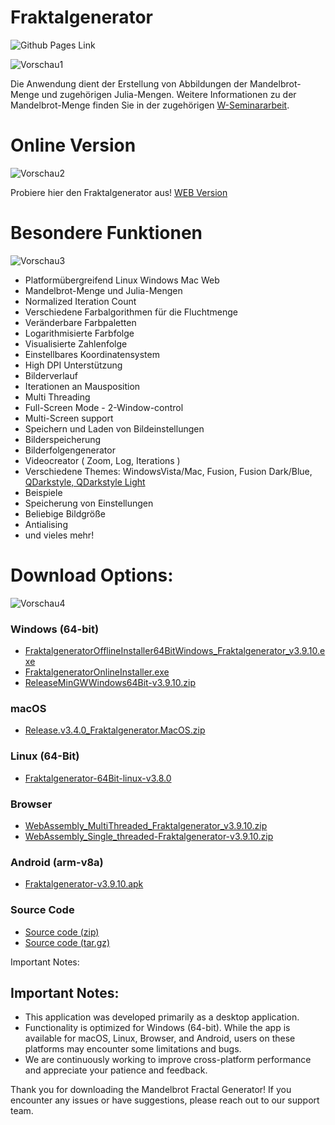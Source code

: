 # Fraktalgenerator
![Github Pages Link](https://m4rkus28.github.io/Fraktalgenerator/)

![Vorschau1](https://github.com/M4RKUS28/Mandelbrot-Generator/blob/76baa565383021a2a83604bb21b63b2192b4ebfa/docs/example2.PNG?raw=true)

Die Anwendung dient der Erstellung von Abbildungen der Mandelbrot-Menge und zugehörigen Julia-Mengen. Weitere Informationen zu der Mandelbrot-Menge finden Sie in der zugehörigen [W-Seminararbeit](https://code.obermui.de/markus/W-Seminar-Die-Mandelbrot-Menge/raw/branch/master/Seminararbeit_Die%20Mandelbrot-Menge_2022.pdf).

# Online Version
![Vorschau2](https://github.com/M4RKUS28/Mandelbrot-Generator/blob/76baa565383021a2a83604bb21b63b2192b4ebfa/docs/example3.PNG?raw=true)

Probiere hier den Fraktalgenerator aus!
[WEB Version](https://m4rkus28.codeberg.page/Mandelbrot-Generator-WebappST/@works/Fraktalgenerator.html)

# Besondere Funktionen
![Vorschau3](https://github.com/M4RKUS28/Mandelbrot-Generator/blob/76baa565383021a2a83604bb21b63b2192b4ebfa/docs/example4.PNG?raw=true)

- Platformübergreifend Linux Windows Mac Web
- Mandelbrot-Menge und Julia-Mengen
- Normalized Iteration Count
- Verschiedene Farbalgorithmen für die Fluchtmenge
- Veränderbare Farbpaletten
- Logarithmisierte Farbfolge
- Visualisierte Zahlenfolge
- Einstellbares Koordinatensystem
- High DPI Unterstützung
- Bilderverlauf
- Iterationen an Mausposition
- Multi Threading
- Full-Screen Mode - 2-Window-control
- Multi-Screen support
- Speichern und Laden von Bildeinstellungen
- Bilderspeicherung
- Bilderfolgengenerator
- Videocreator ( Zoom, Log, Iterations )
- Verschiedene Themes: WindowsVista/Mac, Fusion, Fusion Dark/Blue, [QDarkstyle, QDarkstyle Light](https://github.com/ColinDuquesnoy/QDarkStyleSheet/blob/master/qdarkstyle/light/lightstyle.qss)
- Beispiele
- Speicherung von Einstellungen
- Beliebige Bildgröße
- Antialising
- und vieles mehr!



# Download Options:
![Vorschau4](https://github.com/M4RKUS28/Mandelbrot-Generator/blob/76baa565383021a2a83604bb21b63b2192b4ebfa/docs/example1.PNG?raw=true)

### Windows (64-bit)
- [FraktalgeneratorOfflineInstaller64BitWindows_Fraktalgenerator_v3.9.10.exe](https://github.com/M4RKUS28/Fraktalgenerator/releases/download/v3.9.10/FraktalgeneratorOfflineInstaller64BitWindows_Fraktalgenerator_v3.9.10.exe)
- [FraktalgeneratorOnlineInstaller.exe](https://github.com/M4RKUS28/Fraktalgenerator/releases/download/v3.9.10/FraktalgeneratorOnlineInstaller.exe)
- [ReleaseMinGWWindows64Bit-v3.9.10.zip](https://github.com/M4RKUS28/Fraktalgenerator/releases/download/v3.9.10/ReleaseMinGWWindows64Bit-v3.9.10.zip)

### macOS
- [Release.v3.4.0_Fraktalgenerator.MacOS.zip](https://github.com/M4RKUS28/Fraktalgenerator/releases/download/v3.9.10/Release.v3.4.0_Fraktalgenerator.MacOS.zip)

### Linux (64-Bit)
- [Fraktalgenerator-64Bit-linux-v3.8.0](https://github.com/M4RKUS28/Fraktalgenerator/releases/download/v3.9.10/Fraktalgenerator-64Bit-linux-v3.8.0)

### Browser
- [WebAssembly_MultiThreaded_Fraktalgenerator_v3.9.10.zip](https://github.com/M4RKUS28/Fraktalgenerator/releases/download/v3.9.10/WebAssembly_MultiThreaded_Fraktalgenerator_v3.9.10.zip)
- [WebAssembly_Single_threaded-Fraktalgenerator-v3.9.10.zip](https://github.com/M4RKUS28/Fraktalgenerator/releases/download/v3.9.10/WebAssembly_Single_threaded-Fraktalgenerator-v3.9.10.zip)

### Android (arm-v8a)
- [Fraktalgenerator-v3.9.10.apk](https://github.com/M4RKUS28/Fraktalgenerator/releases/download/v3.9.10/Fraktalgenerator-v3.9.10.apk)

### Source Code
- [Source code (zip)](https://github.com/M4RKUS28/Fraktalgenerator/archive/refs/tags/v3.9.10.zip)
- [Source code (tar.gz)](https://github.com/M4RKUS28/Fraktalgenerator/archive/refs/tags/v3.9.10.tar.gz)

Important Notes:
## Important Notes:

-   This application was developed primarily as a desktop application.
-  Functionality is optimized for Windows (64-bit). While the app is available for macOS, Linux, Browser, and Android, users on these platforms may encounter some limitations and bugs.
-  We are continuously working to improve cross-platform performance and appreciate your patience and feedback.

Thank you for downloading the Mandelbrot Fractal Generator! If you encounter any issues or have suggestions, please reach out to our support team.

